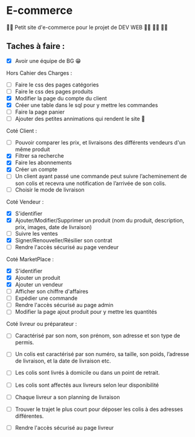 # E-commerce
:man_technologist: Petit site d'e-commerce pour le projet de DEV WEB :woman_technologist: :woman_technologist: :woman_technologist:

## Taches à faire :

- [X] Avoir une équipe de BG :grin:

Hors Cahier des Charges : 

- [ ] Faire le css des pages catégories
- [ ] Faire le css des pages produits
- [X] Modifier la page du compte du client 
- [X] Créer une table dans le sql pour y mettre les commandes
- [ ] Faire la page panier
- [ ] Ajouter des petites annimations qui rendent le site 🤌

Coté Client :

- [ ] Pouvoir comparer les prix, et livraisons des différents vendeurs d'un même produit
- [X] Filtrer sa recherche
- [X] Faire les abonnements
- [X] Créer un compte
- [ ] Un client ayant passé une commande peut suivre l’acheminement de son colis et recevra une notification de l’arrivée de son colis.
- [ ] Choisir le mode de livraison

Coté Vendeur :

- [X] S'identifier
- [X] Ajouter/Modifier/Supprimer un produit (nom du produit, description, prix, images, date de livraison)
- [ ] Suivre les ventes
- [X] Signer/Renouveller/Résilier son contrat
- [ ] Rendre l'accès sécurisé au page vendeur

Coté MarketPlace :

- [X] S'identifier
- [X] Ajouter un produit
- [X] Ajouter un vendeur
- [ ] Afficher son chiffre d'affaires
- [ ] Expédier une commande
- [ ] Rendre l'accès sécurisé au page admin
- [ ] Modifier la page ajout produit pour y mettre les quantités

Coté livreur ou préparateur : 

- [ ] Caractérisé par son nom, son prénom, son adresse et son type de permis.
- [ ] Un colis est caractérisé par son numéro, sa taille, son poids, l’adresse de livraison, et la date de livraison etc. 
- [ ] Les colis sont livrés à domicile ou dans un point de retrait.
- [ ] Les colis sont affectés aux livreurs selon leur disponibilité
- [ ] Chaque livreur a son planning de livraison
- [ ] Trouver le trajet le plus court pour déposer les colis à des adresses différentes.
- [ ] Rendre l'accès sécurisé au page livreur
 

